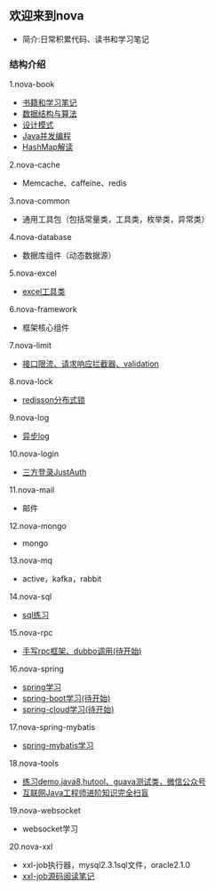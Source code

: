 ## 欢迎来到nova
* 简介:日常积累代码、读书和学习笔记

### 结构介绍
1.nova-book
* [书籍和学习笔记](nova-book/bookNote.md)
* [数据结构与算法](nova-book/src/main/java/com/nova/book/algorithm/algorithm.md)
* [设计模式](nova-book/src/main/java/com/nova/book/design/design.md)
* [Java并发编程](nova-book/src/main/java/com/nova/book/juc/juc.md)
* [HashMap解读](nova-book/src/main/java/com/nova/book/hashmap/hashmap解读.md)

2.nova-cache
* Memcache、caffeine、redis

3.nova-common
* 通用工具包（包括常量类，工具类，枚举类，异常类）

4.nova-database
* 数据库组件（动态数据源）

5.nova-excel
* [excel工具类](nova-excel/excelNote.md)

6.nova-framework
* 框架核心组件

7.nova-limit
* [接口限流、请求响应拦截器、validation](nova-limit/limitNote.md)

8.nova-lock
* [redisson分布式锁](nova-lock/lockNote.md)

9.nova-log
* [异步log](nova-log/logNote.md)

10.nova-login
* [三方登录JustAuth](nova-login/loginNote.md)

11.nova-mail
* 邮件

12.nova-mongo
* mongo

13.nova-mq
* active，kafka，rabbit

14.nova-sql
* [sql练习](nova-sql/sqlNote.md)

15.nova-rpc
* [手写rpc框架、dubbo调用(待开始)](nova-rpc/rpcNote.md)

16.nova-spring
* [spring学习](nova-spring/springNote.md)
* [spring-boot学习(待开始)](nova-spring/springBootNote.md)
* [spring-cloud学习(待开始)](nova-spring/springCloudNote.md)

17.nova-spring-mybatis
* [spring-mybatis学习](nova-spring-mybatis/mybatisNote.md)

18.nova-tools
* [练习demo,java8,hutool、guava测试类，微信公众号](nova-tools/toolsNote.md)
* [互联网Java工程师进阶知识完全扫盲](summary.md)

19.nova-websocket
* websocket学习

20.nova-xxl
* xxl-job执行器，mysql2.3.1sql文件，oracle2.1.0
* [xxl-job源码阅读笔记](https://www.processon.com/preview/6433f533b433fa00159576a8)


